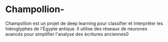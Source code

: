 # Champollion-
Champollion est un projet de deep learning pour classifier et interpréter les hiéroglyphes de l'Égypte antique. Il utilise des réseaux de neurones avancés pour simplifier l'analyse des écritures anciennes0
